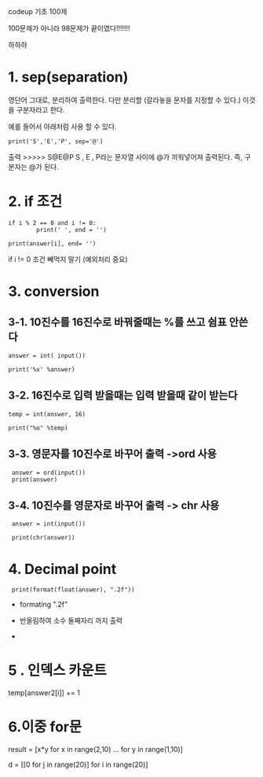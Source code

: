 codeup 기초 100제

100문제가 아니라 98문제가 끝이였다!!!!!!!

하하하


# 1. sep(separation) 
 

영단어 그대로, 분리하여 출력한다. 다만 분리할 (갈라놓을 문자를 지정할 수 있다.) 이것을 구분자라고 한다.

예를 들어서 아래처럼 사용 할 수 있다.

    print('S','E','P', sep='@')

출력 >>>>> S@E@P
S , E , P라는 문자열 사이에 @가 끼워넣어져 출력된다. 즉, 구분자는 @가 된다.

# 2. if 조건
    if i % 2 == 0 and i != 0:
            print(' ', end = '')
    
    print(answer[i], end= '')
if i != 0 조건 빼먹지 말기 (예외처리 중요)


# 3. conversion
## 3-1. 10진수를 16진수로 바꿔줄때는 %를 쓰고 쉼표 안쓴다
    answer = int( input())

    print('%x' %answer)

 ## 3-2. 16진수로 입력 받을때는 입력 받을때 같이 받는다 
    temp = int(answer, 16)
  
    print("%o" %temp)
 
## 3-3. 영문자를 10진수로 바꾸어 출력 ->ord 사용
 
  
     answer = ord(input())
     print(answer)
     
 ## 3-4. 10진수를 영문자로 바꾸어 출력 -> chr 사용
  
     answer = int(input())
  
     print(chr(answer))
     

   
  # 4. Decimal point
     print(format(float(answer), ".2f"))
  
  - formating ".2f" 
  
  - 반올림하여 소수 둘째자리 까지 출력
  - 
 # 5 . 인덱스 카운트 
 temp[answer2[i]] += 1
 

# 6.이중 for문

result = [x*y for x in range(2,10)
...               for y in range(1,10)]

d = [[0 for j in range(20)] for i in range(20)]



